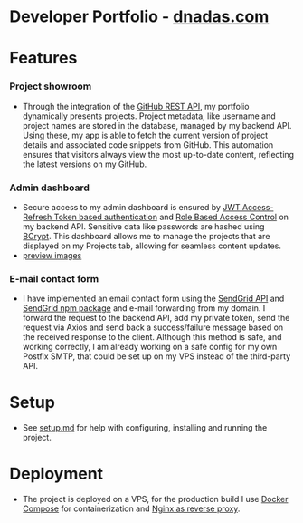# Developer Portfolio - [dnadas.com](https://dnadas.com)
# Features

### Project showroom 
- Through the integration of the [GitHub REST API](https://docs.github.com/en/rest?apiVersion=2022-11-28), my portfolio dynamically presents projects. Project metadata, like username and project names are stored in the database, managed by my backend API.
Using these, my app is able to fetch the current version of project details and associated code snippets from GitHub.
This automation ensures that visitors always view the most up-to-date content, reflecting the latest versions on my GitHub.

### Admin dashboard
- Secure access to my admin dashboard is ensured by [JWT Access-Refresh Token based authentication](https://auth0.com/blog/refresh-tokens-what-are-they-and-when-to-use-them/) and [Role Based Access Control](https://auth0.com/docs/manage-users/access-control/rbac) on my backend API. Sensitive data like passwords are hashed using [BCrypt](https://www.npmjs.com/package/bcrypt).
This dashboard allows me to manage the projects that are displayed on my Projects tab, allowing for seamless content updates.
- [preview images](https://github.com/DNadas98/project_showroom/tree/main/img)

### E-mail contact form
- I have implemented an email contact form using the [SendGrid API](https://sendgrid.com/) and [SendGrid npm package](https://www.npmjs.com/package/@sendgrid/mail) and e-mail forwarding from my domain. I forward the request to the backend API, add my private token, send the request via Axios and send back a success/failure message based on the received response to the client. Although this method is safe, and working correctly, I am already working on a safe config for my own Postfix SMTP, that could be set up on my VPS instead of the third-party API.

# Setup
- See [setup.md](https://github.com/DNadas98/project_showroom/blob/main/setup.md) for help with configuring, installing and running the project.


# Deployment
- The project is deployed on a VPS, for the production build I use [Docker Compose](https://docs.docker.com/compose/) for containerization and [Nginx as reverse proxy](https://docs.nginx.com/nginx/admin-guide/web-server/reverse-proxy/).

